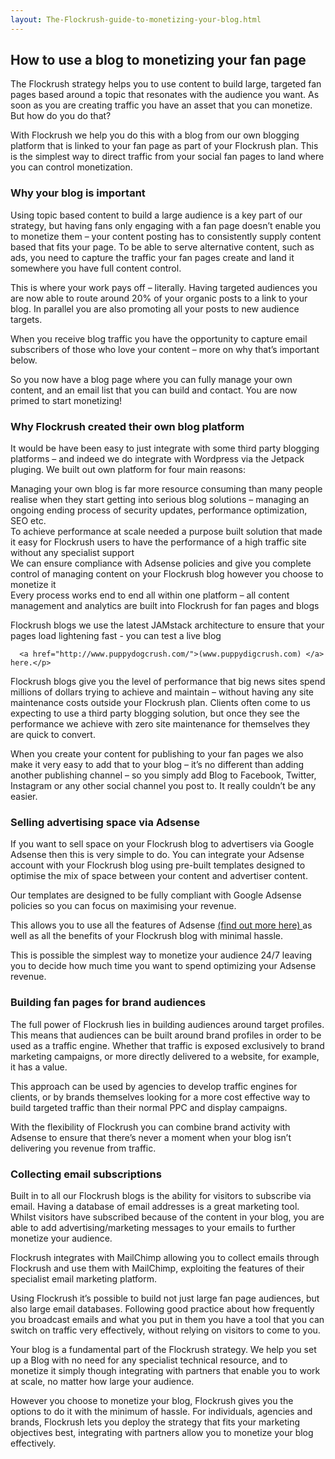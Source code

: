```yaml
---
layout: The-Flockrush-guide-to-monetizing-your-blog.html
---
```


<div class="ui left vertical stripe segment">
  <div class="ui left text container">
  <h2>
      How to use a blog to monetizing your fan page </h2>
  <p>
      The Flockrush strategy helps you to use content to build large, targeted fan pages based around a topic that resonates with the audience you want. As soon as you are creating traffic you have an asset that you can monetize. But how do you do that? </p>
  <p>
      With Flockrush we help you do this with a blog from our own blogging platform that is linked to your fan page as part of your Flockrush plan. This is the simplest way to direct traffic from your social fan pages to land where you can control monetization.</p>
  <h3 class="ui header">
      Why your blog is important</h3>
  <p>
      Using topic based content to build a large audience is a key part of our strategy, but having fans only engaging with a fan page doesn’t enable you to monetize them – your content posting has to consistently supply content based that fits your page. To
      be able to serve alternative content, such as ads, you need to capture the traffic your fan pages create and land it somewhere you have full content control.</p>
  <p>
      This is where your work pays off – literally. Having targeted audiences you are now able to route around 20% of your organic posts to a link to your blog. In parallel you are also promoting all your posts to new audience targets.</p>
  <p>
      When you receive blog traffic you have the opportunity to capture email subscribers of those who love your content – more on why that’s important below.</p>
  <p>
      So you now have a blog page where you can fully manage your own content, and an email list that you can build and contact. You are now primed to start monetizing!
    </p>
  <h3 class="ui header">Why Flockrush created their own blog platform</h3>
  <p>
      It would be have been easy to just integrate with some third party blogging platforms – and indeed we do integrate with Wordpress via the Jetpack pluging. We built out own platform for four main reasons:
    </p>
  <div class="ui ordered list p-light-up">
  <div class="item space-notchem-bottom">
  <div class="content">
  <a class="header space-notchem-bottom">
            Managing your own blog is far more resource consuming than many people realise when they start getting into serious blog solutions – managing an ongoing ending process of security updates, performance optimization, SEO etc.</a>
</div>
</div>
  <div class="item space-notchem-bottom">
  <div class="content">
  <a class="header space-notchem-bottom">
            To achieve performance at scale needed a purpose built solution that made it easy for Flockrush users to have the performance of a high traffic site without any specialist support</a>
</div>
</div>
  <div class="item space-notchem-bottom">
  <div class="content">
  <a class="header space-notchem-bottom">
            We can ensure compliance with Adsense policies and give you complete control of managing content on your Flockrush blog however you choose to monetize it</a>
</div>
</div>
  <div class="item space-notchem-bottom">
  <div class="content">
  <a class="header space-notchem-bottom">
            Every process works end to end all within one platform – all content management and analytics are built into Flockrush for fan pages and blogs</a>
</div>
</div>
</div>
  <p>Flockrush blogs we use the latest JAMstack architecture to ensure that your pages load lightening fast - you can test a live blog

      <a href="http://www.puppydogcrush.com/">(www.puppydigcrush.com) </a>  here.</p>
  <p>
      Flockrush blogs give you the level of performance that big news sites spend millions of dollars trying to achieve and maintain – without having any site maintenance costs outside your Flockrush plan. Clients often come to us expecting to use a third party
      blogging solution, but once they see the performance we achieve with zero site maintenance for themselves they are quick to convert.</p>
  <p>
      When you create your content for publishing to your fan pages we also make it very easy to add that to your blog – it’s no different than adding another publishing channel – so you simply add Blog to Facebook, Twitter, Instagram or any other social channel
      you post to. It really couldn’t be any easier.
    </p>
  <h3 class="ui header">Selling advertising space via Adsense</h3>
  <p>
      If you want to sell space on your Flockrush blog to advertisers via Google Adsense then this is very simple to do. You can integrate your Adsense account with your Flockrush blog using pre-built templates designed to optimise the mix of space between
      your content and advertiser content.</p>
  <p>
      Our templates are designed to be fully compliant with Google Adsense policies so you can focus on maximising your revenue.</p>
  <p>
      This allows you to use all the features of Adsense
      <a href="https://www.google.com/adsense/start">(find out more here) </a>  as well as all the benefits of your Flockrush blog with minimal hassle.</p>
  <p>
      This is possible the simplest way to monetize your audience 24/7 leaving you to decide how much time you want to spend optimizing your Adsense revenue.
    </p>
  <h3 class="ui header">Building fan pages for brand audiences</h3>
  <p>
      The full power of Flockrush lies in building audiences around target profiles. This means that audiences can be built around brand profiles in order to be used as a traffic engine. Whether that traffic is exposed exclusively to brand marketing campaigns,
      or more directly delivered to a website, for example, it has a value.</p>
  <p>
      This approach can be used by agencies to develop traffic engines for clients, or by brands themselves looking for a more cost effective way to build targeted traffic than their normal PPC and display campaigns.</p>
  <p>
      With the flexibility of Flockrush you can combine brand activity with Adsense to ensure that there’s never a moment when your blog isn’t delivering you revenue from traffic.
    </p>
  <h3 class="ui header">Collecting email subscriptions</h3>
  <p>
      Built in to all our Flockrush blogs is the ability for visitors to subscribe via email. Having a database of email addresses is a great marketing tool. Whilst visitors have subscribed because of the content in your blog, you are able to add advertising/marketing
      messages to your emails to further monetize your audience.</p>
  <p>
      Flockrush integrates with MailChimp allowing you to collect emails through Flockrush and use them with MailChimp, exploiting the features of their specialist email marketing platform.</p>
  <p>
      Using Flockrush it’s possible to build not just large fan page audiences, but also large email databases. Following good practice about how frequently you broadcast emails and what you put in them you have a tool that you can switch on traffic very effectively,
      without relying on visitors to come to you.</p>
  <p>
      Your blog is a fundamental part of the Flockrush strategy. We help you set up a Blog with no need for any specialist technical resource, and to monetize it simply though integrating with partners that enable you to work at scale, no matter how large your
      audience.
    </p>
  <p>
      However you choose to monetize your blog, Flockrush gives you the options to do it with the minimum of hassle. For individuals, agencies and brands, Flockrush lets you deploy the strategy that fits your marketing objectives best, integrating with partners
      allow you to monetize your blog effectively.</p>
</div>
</div>
